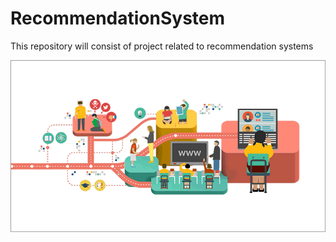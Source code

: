 # RecommendationSystem
This repository will consist of project related to recommendation systems 

![](https://github.com/BALAJIHARIDASAN/RecommendationSystem/blob/main/rec.gif)
